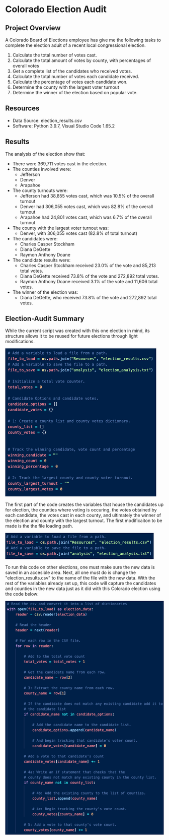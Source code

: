 # Colorado Election Audit

## Project Overview
A Colorado Board of Elections employee has give me the following tasks to complete the election aduit of a recent local congressional election.

1. Calculate the total number of votes cast.
2. Calculate the total amount of votes by county, with percentages of overall votes
3. Get a complete list of the candidates who received votes.
4. Calculate the total number of votes each candidate received.
5. Calculate the percentage of votes each candidate won.
6. Determine the county with the largest voter turnout
7. Determine the winner of the election based on popular vote.

## Resources
- Data Source: election_results.csv
- Software: Python 3.9.7, Visual Studio Code 1.65.2

## Results
The analysis of the election show that:
- There were 369,711 votes cast in the election.
- The counties involved were:
  - Jefferson
  - Denver
  - Arapahoe
- The county turnouts were:
  - Jefferson had 38,855 votes cast, which was 10.5% of the overall turnout
  - Denver had 306,055 votes cast, which was 82.8% of the overall turnout
  - Arapahoe had 24,801 votes cast, which was 6.7% of the overall turnout
- The county with the largest voter turnout was:
  - Denver, with 306,055 votes cast (82.8% of total turnout)
- The candidates were:
  - Charles Casper Stockham
  - Diana DeGette
  - Raymon Anthony Doane
- The candidate results were:
  - Charles Casper Stockham received 23.0% of the vote and 85,213 total votes.
  - Diana DeGette received 73.8% of the vote and 272,892 total votes.
  - Raymon Anthony Doane received 3.1% of the vote and 11,606 total votes.
- The winner of the election was:
  - Diana DeGette, who received 73.8% of the vote and 272,892 total votes.

## Election-Audit Summary
While the current script was created with this one election in mind, its structure allows it to be reused for future elections through light modifications. 

![1st_Part](Python_1.png)

The first part of the code creates the variables that house the candidates up for election, the counties where voting is occuring, the votes obtained by each candidate, the votes cast in each county, and ultimately the winner of the election and county with the largest turnout. The first modificaiton to be made is the the file loading path. 

![2nd_Part](Python_2.png)

To run this code on other elections, one must make sure the new data is saved in an accesible area. Next, all one must do is change the "election_results.csv" to the name of the file with the new data. With the rest of the variables already set up, this code will capture the candidates and counties in the new data just as it did with this Colorado election using the code below:

![3rd_Part](Python_3.png)
